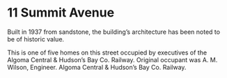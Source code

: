 # 11 Summit Avenue

Built in 1937 from sandstone, the building’s architecture has been noted to be of historic value.

This is one of five homes on this street occupied by executives of the Algoma Central & Hudson’s Bay Co. Railway. Original occupant was A. M. Wilson, Engineer. Algoma Central & Hudson’s Bay Co. Railway.
